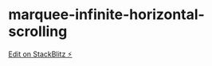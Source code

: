 # marquee-infinite-horizontal-scrolling

[Edit on StackBlitz ⚡️](https://stackblitz.com/edit/stackblitz-starters-bhqjxv)
